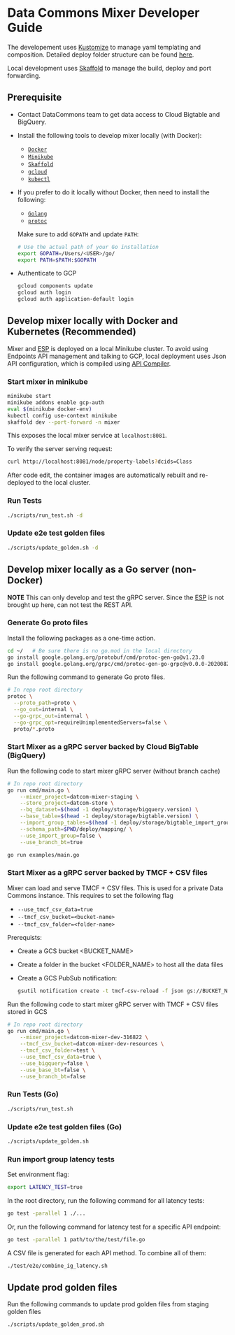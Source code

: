 # Data Commons Mixer Developer Guide

The developement uses [Kustomize](https://kubectl.docs.kubernetes.io/guides/introduction/kustomize/)
to manage yaml templating and composition. Detailed deploy folder structure can be
found [here](../deploy/README.md).

Local development uses [Skaffold](https://skaffold.dev) to manage the build, deploy and
port forwarding.

## Prerequisite

- Contact DataCommons team to get data access to Cloud Bigtable and BigQuery.

- Install the following tools to develop mixer locally (with Docker):

  - [`Docker`](https://www.docker.com/products/docker-desktop)
  - [`Minikube`](https://minikube.sigs.k8s.io/docs/start/)
  - [`Skaffold`](https://skaffold.dev/docs/install/)
  - [`gcloud`](https://cloud.google.com/sdk/docs/install)
  - [`kubectl`](https://kubernetes.io/docs/tasks/tools/install-kubectl/)

- If you prefer to do it locally without Docker, then need to install the following:

  - [`Golang`](https://golang.org/doc/install)
  - [`protoc`](http://google.github.io/proto-lens/installing-protoc.html)

  Make sure to add `GOPATH` and update `PATH`:

  ```bash
  # Use the actual path of your Go installation
  export GOPATH=/Users/<USER>/go/
  export PATH=$PATH:$GOPATH
  ```

- Authenticate to GCP

  ```bash
  gcloud components update
  gcloud auth login
  gcloud auth application-default login
  ```

## Develop mixer locally with Docker and Kubernetes (Recommended)

Mixer and [ESP](https://cloud.google.com/endpoints/docs/grpc/running-esp-localdev)
is deployed on a local Minikube cluster.
To avoid using Endpoints API management and talking to GCP,
local deployment uses Json API configuration,
which is compiled using [API Compiler](https://github.com/googleapis/api-compiler).

### Start mixer in minikube

```bash
minikube start
minikube addons enable gcp-auth
eval $(minikube docker-env)
kubectl config use-context minikube
skaffold dev --port-forward -n mixer
```

This exposes the local mixer service at `localhost:8081`.

To verify the server serving request:

```bash
curl http://localhost:8081/node/property-labels?dcids=Class
```

After code edit, the container images are automatically rebuilt and re-deployed to the local cluster.

### Run Tests

```bash
./scripts/run_test.sh -d
```

### Update e2e test golden files

```bash
./scripts/update_golden.sh -d
```

## Develop mixer locally as a Go server (non-Docker)

**NOTE** This can only develop and test the gRPC server. Since the [ESP](https://cloud.google.com/endpoints/docs/grpc/running-esp-localdev) is not
brought up here, can not test the REST API.

### Generate Go proto files

Install the following packages as a one-time action.

```bash
cd ~/   # Be sure there is no go.mod in the local directory
go install google.golang.org/protobuf/cmd/protoc-gen-go@v1.23.0
go install google.golang.org/grpc/cmd/protoc-gen-go-grpc@v0.0.0-20200824180931-410880dd7d91
```

Run the following command to generate Go proto files.

```bash
# In repo root directory
protoc \
  --proto_path=proto \
  --go_out=internal \
  --go-grpc_out=internal \
  --go-grpc_opt=requireUnimplementedServers=false \
  proto/*.proto
```

### Start Mixer as a gRPC server backed by Cloud BigTable (BigQuery)

Run the following code to start mixer gRPC server (without branch cache)

```bash
# In repo root directory
go run cmd/main.go \
    --mixer_project=datcom-mixer-staging \
    --store_project=datcom-store \
    --bq_dataset=$(head -1 deploy/storage/bigquery.version) \
    --base_table=$(head -1 deploy/storage/bigtable.version) \
    --import_group_tables=$(head -1 deploy/storage/bigtable_import_groups.json) \
    --schema_path=$PWD/deploy/mapping/ \
    --use_import_group=false \
    --use_branch_bt=true

go run examples/main.go
```

### Start Mixer as a gRPC server backed by TMCF + CSV files

Mixer can load and serve TMCF + CSV files. This is used for a private Data Commons
instance. This requires to set the following flag

- `--use_tmcf_csv_data=true`
- `--tmcf_csv_bucket=<bucket-name>`
- `--tmcf_csv_folder=<folder-name>`

Prerequists:

- Create a GCS bucket <BUCKET_NAME>
- Create a folder in the bucket <FOLDER_NAME> to host all the data files
- Create a GCS PubSub notification:

  ```bash
  gsutil notification create -t tmcf-csv-reload -f json gs://BUCKET_NAME
  ```

Run the following code to start mixer gRPC server with TMCF + CSV files stored in GCS

```bash
# In repo root directory
go run cmd/main.go \
    --mixer_project=datcom-mixer-dev-316822 \
    --tmcf_csv_bucket=datcom-mixer-dev-resources \
    --tmcf_csv_folder=test \
    --use_tmcf_csv_data=true \
    --use_bigquery=false \
    --use_base_bt=false \
    --use_branch_bt=false
```

### Run Tests (Go)

```bash
./scripts/run_test.sh
```

### Update e2e test golden files (Go)

```bash
./scripts/update_golden.sh
```

### Run import group latency tests

Set environment flag:

```bash
export LATENCY_TEST=true
```

In the root directory, run the following command for all latency tests:
```bash
go test -parallel 1 ./...
```

Or, run the following command for latency test for a specific API endpoint:

```bash
go test -parallel 1 path/to/the/test/file.go
```

A CSV file is generated for each API method. To combine all of them:

```bash
./test/e2e/combine_ig_latency.sh
```

## Update prod golden files

Run the following commands to update prod golden files from staging golden files

```bash
./scripts/update_golden_prod.sh
```
